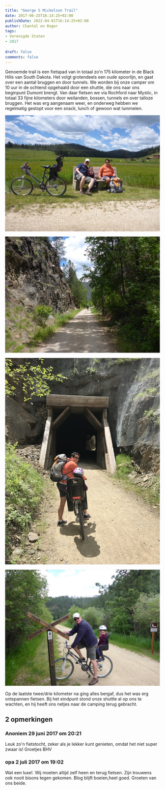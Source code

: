```yaml
---
title: "George S Mickelson Trail"
date: 2017-06-25T16:14:25+02:00
publishDate: 2022-04-01T16:14:25+02:00
author: Chantal en Roger
tags:
- Verenigde Staten
- 2017

draft: false
comments: false
---
```


Genoemde trail is een fietspad van in totaal zo'n 175 kilometer in de Black Hills van South Dakota. Het volgt grotendeels een oude spoorlijn, en gaat over een aantal bruggen en door tunnels. We worden bij onze camper om 10 uur in de ochtend opgehaald door een shuttle, die ons naar ons beginpunt Dumont brengt. Van daar fietsen we via Rochford naar Mystic, in totaal 33 fijne kilometers door weilanden, bossen, tunnels en over talloze bruggen. Het was erg aangenaam weer, en onderweg hebben we regelmatig gestopt voor een snack, lunch of gewoon wat lummelen.

![George S Mickelson Trail](./images/P10706724.jpg)

![George S Mickelson Trail](./images/P10707314.jpg)

![George S Mickelson Trail](./images/IMG_17614.jpg)

![George S Mickelson Trail](./images/P10707244.jpg)

Op de laatste twee/drie kilometer na ging alles bergaf, dus het was erg ontspannen fietsen. Bij het eindpunt stond onze shuttle al op ons te wachten, en hij heeft ons netjes naar de camping terug gebracht.

## 2 opmerkingen

### Anoniem 29 juni 2017 om 20:21

Leuk zo'n fietstocht, zeker als je lekker kunt genieten, omdat het niet super zwaar is! Groetjes BHV

### opa 2 juli 2017 om 19:02

Wat een luxe!. Wij moeten altijd zelf heen en terug fietsen.
Zijn trouwens ook nooit bisons tegen gekomen.
Blog blijft boeien,heel goed.
Groeten van ons beide.
